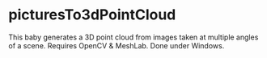 picturesTo3dPointCloud
======================

This baby generates a 3D point cloud from images taken at multiple angles of a scene. Requires OpenCV &amp; MeshLab. Done under Windows. 
